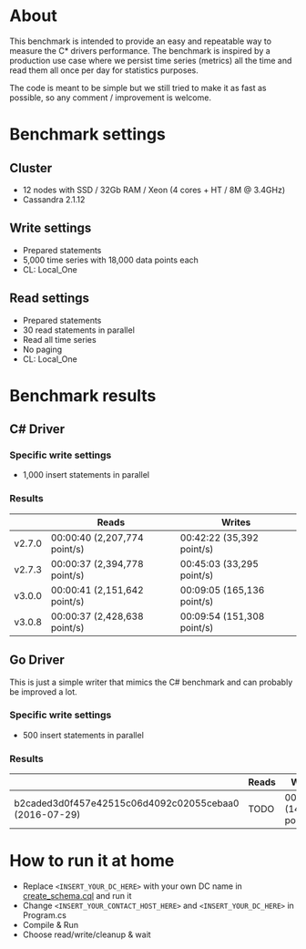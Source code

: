 # About
This benchmark is intended to provide an easy and repeatable way to measure the C* drivers performance.
The benchmark is inspired by a production use case where we persist time series (metrics) all the time and read them all once per day for statistics purposes.

The code is meant to be simple but we still tried to make it as fast as possible, so any comment / improvement is welcome.


# Benchmark settings
## Cluster
 - 12 nodes with SSD / 32Gb RAM / Xeon (4 cores + HT / 8M @ 3.4GHz)
 - Cassandra 2.1.12

## Write settings
 - Prepared statements
 - 5,000 time series with 18,000 data points each
 - CL: Local_One

## Read settings
 - Prepared statements
 - 30 read statements in parallel
 - Read all time series
 - No paging
 - CL: Local_One

# Benchmark results 
## C# Driver
### Specific write settings
 - 1,000 insert statements in parallel

### Results

|        | Reads                        | Writes                     |
|--------|------------------------------|----------------------------|
| v2.7.0 | 00:00:40 (2,207,774 point/s) | 00:42:22 (35,392 point/s)  |
| v2.7.3 | 00:00:37 (2,394,778 point/s) | 00:45:03 (33,295 point/s)  |
| v3.0.0 | 00:00:41 (2,151,642 point/s) | 00:09:05 (165,136 point/s) |
| v3.0.8 | 00:00:37 (2,428,638 point/s) | 00:09:54 (151,308 point/s) |

## Go Driver
This is just a simple writer that mimics the C# benchmark and can probably be improved a lot.

### Specific write settings
 - 500 insert statements in parallel

### Results

|                                                       | Reads                        | Writes                     |
|-------------------------------------------------------|------------------------------|----------------------------|
| b2caded3d0f457e42515c06d4092c02055cebaa0 (2016-07-29) |            TODO              | 00:10:26 (143,766 point/s) |


# How to run it at home
 - Replace `<INSERT_YOUR_DC_HERE>` with your own DC name in [create_schema.cql](https://github.com/Abc-Arbitrage/cassandra-csharp-benchmark/blob/master/create_schema.cql) and run it
 - Change `<INSERT_YOUR_CONTACT_HOST_HERE>` and `<INSERT_YOUR_DC_HERE>` in Program.cs
 - Compile & Run
 - Choose read/write/cleanup & wait
